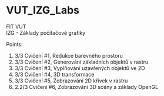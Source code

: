 # VUT_IZG_Labs

FIT VUT <br />
IZG - Základy počítačové grafiky <br />

Points: 
1. 3/3 Cvičení #1, Redukce barevného prostoru
2. 3/3 Cvičení #2, Generování základních objektů v rastru
3. 3/3 Cvičení #3, Vyplňování uzavřených objektů ve 2D
4. 3/3 Cvičení #4, 3D transformace
5. 3/3 Cvičení #5, Zobrazování 2D křivek v rastru
6. 2.2/3 Cvičení #6, Zobrazování 3D scény a základy OpenGL <br /><br />

